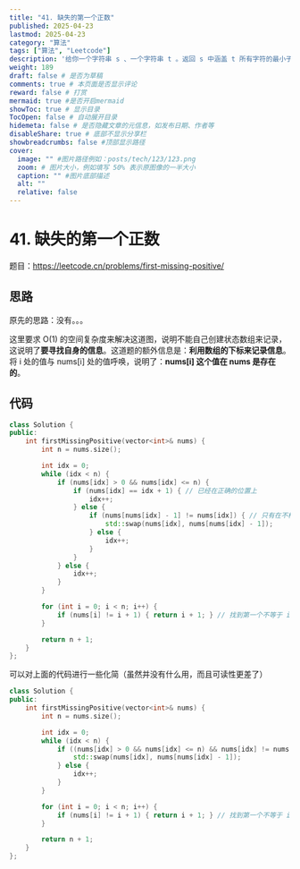 ```yaml
---
title: "41. 缺失的第一个正数"
published: 2025-04-23
lastmod: 2025-04-23
category: "算法"
tags: ["算法", "Leetcode"]
description: '给你一个字符串 s 、一个字符串 t 。返回 s 中涵盖 t 所有字符的最小子串。'
weight: 189
draft: false # 是否为草稿
comments: true # 本页面是否显示评论
reward: false # 打赏
mermaid: true #是否开启mermaid
showToc: true # 显示目录
TocOpen: false # 自动展开目录
hidemeta: false # 是否隐藏文章的元信息，如发布日期、作者等
disableShare: true # 底部不显示分享栏
showbreadcrumbs: false #顶部显示路径
cover:
  image: "" #图片路径例如：posts/tech/123/123.png
  zoom: # 图片大小，例如填写 50% 表示原图像的一半大小
  caption: "" #图片底部描述
  alt: ""
  relative: false
---
```


# 41. 缺失的第一个正数

题目：https://leetcode.cn/problems/first-missing-positive/



## 思路

原先的思路：没有。。。

这里要求 O(1) 的空间复杂度来解决这道图，说明不能自己创建状态数组来记录，这说明了**要寻找自身的信息**。这道题的额外信息是：**利用数组的下标来记录信息**。将 i 处的值与 nums[i] 处的值呼唤，说明了：**nums[i] 这个值在 nums 是存在的**。



## 代码

```cpp
class Solution {
public:
    int firstMissingPositive(vector<int>& nums) {
        int n = nums.size();

        int idx = 0;
        while (idx < n) {
            if (nums[idx] > 0 && nums[idx] <= n) {
                if (nums[idx] == idx + 1) { // 已经在正确的位置上
                    idx++;
                } else {
                    if (nums[nums[idx] - 1] != nums[idx]) { // 只有在不相等时才交换
                        std::swap(nums[idx], nums[nums[idx] - 1]);
                    } else {
                        idx++;
                    }
                }
            } else {
                idx++;
            }
        }

        for (int i = 0; i < n; i++) {
            if (nums[i] != i + 1) { return i + 1; } // 找到第一个不等于 i + 1 的位置
        }

        return n + 1;
    }
};
```

可以对上面的代码进行一些化简（虽然并没有什么用，而且可读性更差了）

```cpp
class Solution {
public:
    int firstMissingPositive(vector<int>& nums) {
        int n = nums.size();

        int idx = 0;
        while (idx < n) {
            if ((nums[idx] > 0 && nums[idx] <= n) && nums[idx] != nums[nums[idx] - 1]) {
                std::swap(nums[idx], nums[nums[idx] - 1]);
            } else {
                idx++;
            }
        }

        for (int i = 0; i < n; i++) {
            if (nums[i] != i + 1) { return i + 1; } // 找到第一个不等于 i + 1 的位置
        }

        return n + 1;
    }
};
```

